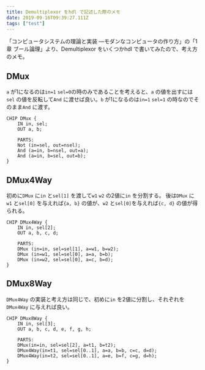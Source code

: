 ```yaml
---
title: Demultiplexor をhdl で記述した際のメモ
date: 2019-09-16T09:39:27.111Z
tags: ["test"]
---
```

「コンピュータシステムの理論と実装 ―モダンなコンピュータの作り方」の「1章 ブール論理」より、Demultiplexor をいくつかhdl で書いてみたので、考え方のメモ。

## DMux
`a` が1になるのは`in=1` `sel=0`の時のみであることを考えると、`a` の値を出すには`sel` の値を反転して`And` に渡せば良い。`b` が1になるのは`in=1` `sel=1` の時なのでそのまま`And` に渡す。

```hdl
CHIP DMux {
    IN in, sel;
    OUT a, b;

    PARTS:
    Not (in=sel, out=nsel);
    And (a=in, b=nsel, out=a);
    And (a=in, b=sel, out=b);
}
```


## DMux4Way
初めに`DMux` に`in` と`sel[1]` を渡して`w1` `w2` の2値に`in` を分割する。
後は`DMux` に`w1` と`sel[0]` を与えれば`{a, b}` の値が、`w2` と`sel[0]`を与えれば`{c, d}` の値が得られる。

```hdl
CHIP DMux4Way {
    IN in, sel[2];
    OUT a, b, c, d;

    PARTS:
    DMux (in=in, sel=sel[1], a=w1, b=w2);
    DMux (in=w1, sel=sel[0], a=a, b=b);
    DMux (in=w2, sel=sel[0], a=c, b=d);
}
```

## DMux8Way
`DMux4Way` の実装と考え方は同じで、初めに`in` を2値に分割し、それぞれを`DMux4Way` に与えれば良い。

```hdl
CHIP DMux8Way {
    IN in, sel[3];
    OUT a, b, c, d, e, f, g, h;

    PARTS:
    DMux(in=in, sel=sel[2], a=t1, b=t2);
    DMux4Way(in=t1, sel=sel[0..1], a=a, b=b, c=c, d=d);
    DMux4Way(in=t2, sel=sel[0..1], a=e, b=f, c=g, d=h);
}
```
